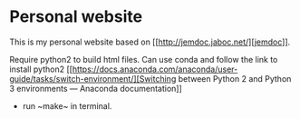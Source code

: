 # Personal website

This is my personal website based on [[http://jemdoc.jaboc.net/][jemdoc]].

Require python2 to build html files. Can use conda and follow the link to install python2 [[https://docs.anaconda.com/anaconda/user-guide/tasks/switch-environment/][Switching between Python 2 and Python 3 environments — Anaconda documentation]]

- run ~make~ in terminal.

